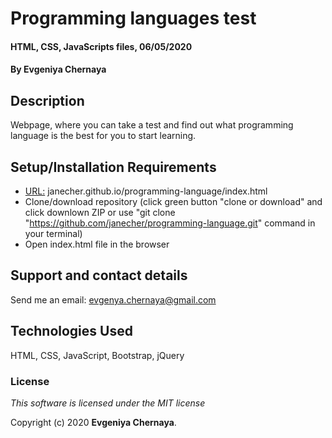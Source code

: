 # Programming languages test

#### HTML, CSS, JavaScripts files,  06/05/2020

#### By **Evgeniya Chernaya**

## Description

Webpage, where you can take a test and find out what programming language is the best for you to start learning. 

## Setup/Installation Requirements

* [URL:](janecher.github.io/programming-language/index.html) janecher.github.io/programming-language/index.html
* Clone/download repository (click green button "clone or download" and click downlown ZIP or use "git clone "https://github.com/janecher/programming-language.git" command in your terminal)
* Open index.html file in the browser

## Support and contact details

Send me an email: evgenya.chernaya@gmail.com

## Technologies Used

HTML, CSS, JavaScript, Bootstrap, jQuery

### License

_This software is licensed under the MIT license_

Copyright (c) 2020 **Evgeniya Chernaya**.
